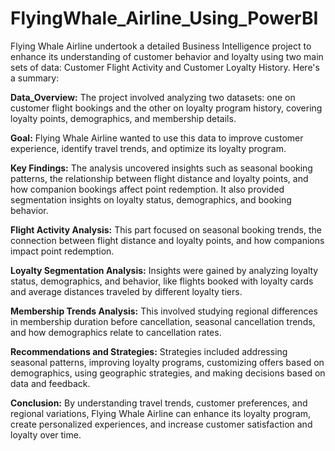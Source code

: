 # FlyingWhale_Airline_Using_PowerBI
 
Flying Whale Airline undertook a detailed Business Intelligence project to enhance its understanding of customer behavior and loyalty using two main sets of data: Customer Flight Activity and Customer Loyalty History. Here's a summary:

**Data_Overview:** The project involved analyzing two datasets: one on customer flight bookings and the other on loyalty program history, covering loyalty points, demographics, and membership details.

**Goal:** Flying Whale Airline wanted to use this data to improve customer experience, identify travel trends, and optimize its loyalty program.

**Key Findings:** The analysis uncovered insights such as seasonal booking patterns, the relationship between flight distance and loyalty points, and how companion bookings affect point redemption. It also provided segmentation insights on loyalty status, demographics, and booking behavior.

**Flight Activity Analysis:** This part focused on seasonal booking trends, the connection between flight distance and loyalty points, and how companions impact point redemption.

**Loyalty Segmentation Analysis:** Insights were gained by analyzing loyalty status, demographics, and behavior, like flights booked with loyalty cards and average distances traveled by different loyalty tiers.

**Membership Trends Analysis:** This involved studying regional differences in membership duration before cancellation, seasonal cancellation trends, and how demographics relate to cancellation rates.

**Recommendations and Strategies:** Strategies included addressing seasonal patterns, improving loyalty programs, customizing offers based on demographics, using geographic strategies, and making decisions based on data and feedback.

**Conclusion:** By understanding travel trends, customer preferences, and regional variations, Flying Whale Airline can enhance its loyalty program, create personalized experiences, and increase customer satisfaction and loyalty over time.

